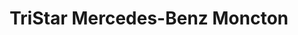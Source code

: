 ---
title: "TriStar Mercedes-Benz Moncton"
url: /dieppe/tristar-mercedes-benz-moncton/
shop: car
---